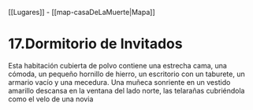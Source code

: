 [[Lugares]]  -  [[map-casaDeLaMuerte|Mapa]]

# 17.Dormitorio de Invitados

Esta habitación cubierta de polvo contiene una estrecha cama, una cómoda, un pequeño hornillo de hierro, un escritorio con un taburete, un armario vacío y una mecedura. Una muñeca sonriente  en un vestido amarillo descansa en  la ventana del lado norte, las telarañas cubriéndola como el velo de una novia
